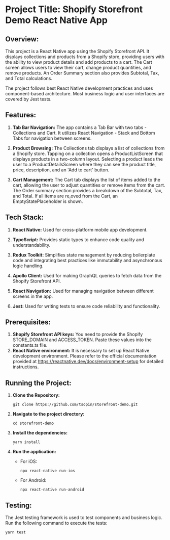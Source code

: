 # Project Title: Shopify Storefront Demo React Native App

## Overview:

This project is a React Native app using the Shopify Storefront API. It displays collections and products from a Shopify store, providing users with the ability to view product details and add products to a cart. The Cart screen allows users to view their cart, change product quantities, and remove products. An Order Summary section also provides Subtotal, Tax, and Total calculations.

The project follows best React Native development practices and uses component-based architecture. Most business logic and user interfaces are covered by Jest tests.

## Features:

1.  **Tab Bar Navigation:** The app contains a Tab Bar with two tabs - Collections and Cart. It utilizes React Navigation - Stack and Bottom Tabs for navigation between screens.

2.  **Product Browsing:** The Collections tab displays a list of collections from a Shopify store. Tapping on a collection opens a ProductListScreen that displays products in a two-column layout. Selecting a product leads the user to a ProductDetailsScreen where they can see the product title, price, description, and an 'Add to cart' button.

3.  **Cart Management:** The Cart tab displays the list of items added to the cart, allowing the user to adjust quantities or remove items from the cart. The Order summary section provides a breakdown of the Subtotal, Tax, and Total. If all items are re,oved from the Cart, an EmptyStatePlaceholder is shown.

## Tech Stack:

1.  **React Native:** Used for cross-platform mobile app development.

2.  **TypeScript:** Provides static types to enhance code quality and understandability.

3.  **Redux Toolkit:** Simplifies state management by reducing boilerplate code and integrating best practices like immutability and asynchronous logic handling.

4.  **Apollo Client:** Used for making GraphQL queries to fetch data from the Shopify Storefront API.

5.  **React Navigation:** Used for managing navigation between different screens in the app.

6.  **Jest:** Used for writing tests to ensure code reliability and functionality.

## Prerequisites:

1. **Shopify Storefront API keys:** You need to provide the Shopify STORE_DOMAIN and ACCESS_TOKEN. Paste these values into the constants.ts file.
2. **React Native environment:** It is necessary to set up React Native development environment. Please refer to the official documentation provided at https://reactnative.dev/docs/environment-setup for detailed instructions.

## Running the Project:

1.  **Clone the Repository:**

    `git clone https://github.com/tsopin/storefront-demo.git`

2.  **Navigate to the project directory:**

    `cd storefront-demo`

3.  **Install the dependencies:**

    `yarn install`

4.  **Run the application:**

    - For iOS:

      `npx react-native run-ios`

    - For Android:

      `npx react-native run-android`

## Testing:

The Jest testing framework is used to test components and business logic. Run the following command to execute the tests:

`yarn test`
